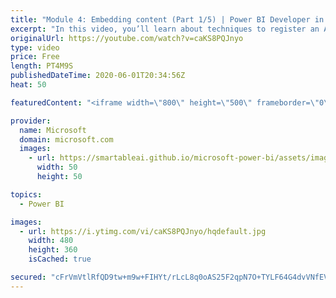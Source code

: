 ```yaml
---
title: "Module 4: Embedding content (Part 1/5) | Power BI Developer in a Day"
excerpt: "In this video, you’ll learn about techniques to register an Azure Active Directory application. This is video 9 of 20.    The Power BI Developer in a Day online course empowers you as an app developer with the technical knowledge required to embed Power BI content. We recommend you watch the videos in"
originalUrl: https://youtube.com/watch?v=caKS8PQJnyo
type: video
price: Free
length: PT4M9S
publishedDateTime: 2020-06-01T20:34:56Z
heat: 50

featuredContent: "<iframe width=\"800\" height=\"500\" frameborder=\"0\" src=\"https://www.youtube.com/embed/caKS8PQJnyo\" allow=\"accelerometer; autoplay; encrypted-media; gyroscope; picture-in-picture\" allowfullscreen></iframe>"

provider:
  name: Microsoft
  domain: microsoft.com
  images:
    - url: https://smartableai.github.io/microsoft-power-bi/assets/images/organizations/microsoft.com-50x50.jpg
      width: 50
      height: 50

topics:
  - Power BI

images:
  - url: https://i.ytimg.com/vi/caKS8PQJnyo/hqdefault.jpg
    width: 480
    height: 360
    isCached: true

secured: "cFrVmVtlRfQD9tw+m9w+FIHYt/rLcL8q0oAS25F2qpN7O+TYLF64G4dvVNfEVNSmbmW/KHSu5YAyMbiQk48vTwxWJiY6Jwn9N1Ms6jmv9/cMH+UNJ4FL1nNXFgbrWcd7CzFMOIFlFcjdtrcDk9GeaVCyIT7o1Yqh+t/GOs6Tkyc47FCESPBRHPz6xadTW6XUWkv9Ebc4v0ChAs4Saqgwt53nNDTsw3Sor5iameWv1YG8qNXKOXi41vQyKdXF1No+ueoylt9Qcsno725ntwVwrp0KtzqrrVicNh1W8E+6tSmJzQcKpQFZr4YxOlZrRZAYMxGQEO4+LWAJXEOUedVJ0nOZm/zePG6XzLOcgkt78rtqqCpuBthZUzpGTnQGCTDSfH6H2dFpgSvYpwKop4kC73Rm/Gy1zgf5RU9q8DvMMc4=;yfHj+duJCRtdqratz7rBSA=="
---
```


